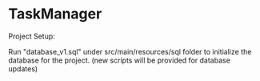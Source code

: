 # TaskManager

Project Setup:

Run "database_v1.sql" under src/main/resources/sql folder to initialize the database for the project. (new scripts will be provided for database updates) 
  


